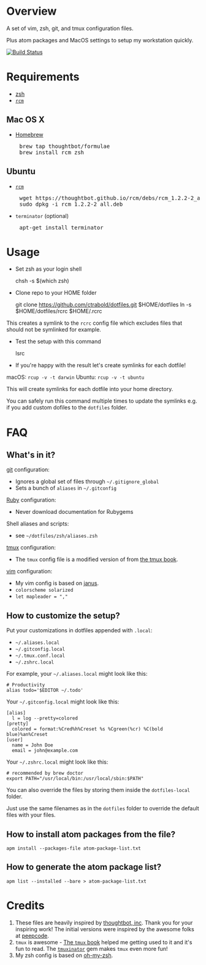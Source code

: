 # Overview

A set of vim, zsh, git, and tmux configuration files.

Plus atom packages and MacOS settings to setup my workstation quickly.

[![Build Status](https://travis-ci.org/ctrabold/dotfiles.svg?branch=master)](https://travis-ci.org/ctrabold/dotfiles)

# Requirements

- [zsh](http://www.zsh.org/)
- [`rcm`](http://thoughtbot.github.io/rcm/)

## Mac OS X

- [Homebrew](https://github.com/Homebrew/homebrew/wiki/Installation)
<pre>
    brew tap thoughtbot/formulae
    brew install rcm zsh
</pre>

## Ubuntu

- [`rcm`](http://thoughtbot.github.io/rcm/)
<pre>
    wget https://thoughtbot.github.io/rcm/debs/rcm_1.2.2-2_all.deb
    sudo dpkg -i rcm_1.2.2-2_all.deb
</pre>
- `terminator` (optional)
<pre>
    apt-get install terminator
</pre>


# Usage

- Set zsh as your login shell

    chsh -s $(which zsh)

- Clone repo to your HOME folder

    git clone https://github.com/ctrabold/dotfiles.git $HOME/dotfiles
    ln -s $HOME/dotfiles/rcrc $HOME/.rcrc

This creates a symlink to the `rcrc` config file which excludes
files that should not be symlinked for example.

- Test the setup with this command

    lsrc

- If you're happy with the result let's create symlinks for each dotfile!

macOS: `rcup -v -t darwin`
Ubuntu: `rcup -v -t ubuntu`

This will create symlinks for each dotfile into your home directory.

You can safely run this command multiple times to update
the symlinks e.g. if you add custom dofiles to the `dotfiles` folder.


# FAQ

## What's in it?

[git](http://git-scm.com/) configuration:

* Ignores a global set of files through `~/.gitignore_global`
* Sets a bunch of `aliases` in `~/.gitconfig`

[Ruby](https://www.ruby-lang.org/en/) configuration:

* Never download documentation for Rubygems

Shell aliases and scripts:

* see `~/dotfiles/zsh/aliases.zsh`

[tmux](http://robots.thoughtbot.com/a-tmux-crash-course) configuration:

* The `tmux` config file is a modified version of from [the tmux book](http://media.pragprog.com/titles/bhtmux/code/workflows/tmux.conf).

[vim](http://www.vim.org/) configuration:

* My vim config is based on [janus](https://github.com/carlhuda/janus).
* `colorscheme solarized`
* `let mapleader = ","`


## How to customize the setup?

Put your customizations in dotfiles appended with `.local`:

* `~/.aliases.local`
* `~/.gitconfig.local`
* `~/.tmux.conf.local`
* `~/.zshrc.local`

For example, your `~/.aliases.local` might look like this:

    # Productivity
    alias todo='$EDITOR ~/.todo'

Your `~/.gitconfig.local` might look like this:

    [alias]
      l = log --pretty=colored
    [pretty]
      colored = format:%Cred%h%Creset %s %Cgreen(%cr) %C(bold blue)%an%Creset
    [user]
      name = John Doe
      email = john@example.com

Your `~/.zshrc.local` might look like this:

    # recommended by brew doctor
    export PATH="/usr/local/bin:/usr/local/sbin:$PATH"

You can also override the files by storing them inside the `dotfiles-local` folder.

Just use the same filenames as in the `dotfiles` folder to override the default files with your files.

## How to install atom packages from the file?

    apm install --packages-file atom-package-list.txt

## How to generate the atom package list?

    apm list --installed --bare > atom-package-list.txt

# Credits

1. These files are heavily inspired by [thoughtbot, inc](http://thoughtbot.com/community). Thank you for your inspiring work!
The initial versions were inspired by the awesome folks at [peepcode](https://peepcode.com/products/advanced-command-line).
2. `tmux` is awesome - [The `tmux` book](http://pragprog.com/book/bhtmux/tmux) helped me getting used to it and it's fun to read.
The [`tmuxinator`](https://github.com/aziz/tmuxinator) gem makes `tmux` even more fun!
3. My zsh config is based on [oh-my-zsh](https://github.com/robbyrussell/oh-my-zsh).
